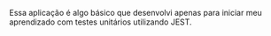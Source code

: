 Essa aplicação é algo básico que desenvolvi apenas para iniciar meu aprendizado com testes unitários utilizando JEST.
